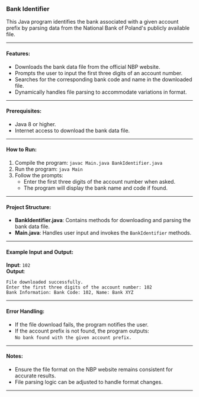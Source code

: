 ### Bank Identifier

This Java program identifies the bank associated with a given account prefix by parsing data from the National Bank of Poland's publicly available file.

---

#### Features:
- Downloads the bank data file from the official NBP website.
- Prompts the user to input the first three digits of an account number.
- Searches for the corresponding bank code and name in the downloaded file.
- Dynamically handles file parsing to accommodate variations in format.

---

#### Prerequisites:
- Java 8 or higher.
- Internet access to download the bank data file.

---

#### How to Run:
1. Compile the program:
   ```javac Main.java BankIdentifier.java```
2. Run the program:
   ```java Main```
3. Follow the prompts:
   - Enter the first three digits of the account number when asked.
   - The program will display the bank name and code if found.

---

#### Project Structure:
- **BankIdentifier.java**: Contains methods for downloading and parsing the bank data file.
- **Main.java**: Handles user input and invokes the `BankIdentifier` methods.

---

#### Example Input and Output:
**Input**: `102`  
**Output**:  
```
File downloaded successfully.
Enter the first three digits of the account number: 102
Bank Information: Bank Code: 102, Name: Bank XYZ
```

---

#### Error Handling:
- If the file download fails, the program notifies the user.
- If the account prefix is not found, the program outputs:  
  ```No bank found with the given account prefix.```

---

#### Notes:
- Ensure the file format on the NBP website remains consistent for accurate results.
- File parsing logic can be adjusted to handle format changes. 

---

